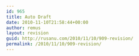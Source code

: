 ```yaml
---
id: 965
title: Auto Draft
date: 2010-11-10T21:58:44+00:00
author: remus
layout: revision
guid: http://rusanu.com/2010/11/10/909-revision/
permalink: /2010/11/10/909-revision/
---
```

